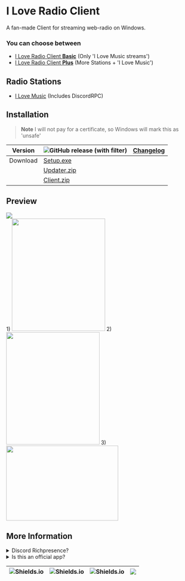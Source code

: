 
# I Love Radio Client

A fan-made Client for streaming web-radio on Windows.

### You can choose between
- [I Love Radio Client **Basic**](https://github.com/MauriceX24/I-Love-Radio-Client/tree/basic) (Only 'I Love Music streams')
- [I Love Radio Client **Plus**](https://github.com/MauriceX24/I-Love-Radio-Client/tree/release) (More Stations + 'I Love Music')


## Radio Stations

 - [I Love Music](https://ilovemusic.de) (Includes DiscordRPC)

## Installation

> **Note**
> I will not pay for a certificate, so Windows will mark this as 'unsafe'

|Version| ![GitHub release (with filter)](https://img.shields.io/github/v/release/MauriceX24/I-Love-Radio-Client?logo=windows10&label=version) | [Changelog](https://raw.githubusercontent.com/MauriceX24/I-Love-Radio-Client/resources/version-changelog "Click this holy link") |
|---|---| ---|
|Download|[Setup.exe](https://drive.proton.me/urls/V5GM0GF96W#7GbdRsnytIlp)|
| | [Updater.zip](https://drive.proton.me/urls/BZGSQMHQ6C#D0mrJ8K8QhoR) |
| | [Client.zip](https://github.com/MauriceX24/I-Love-Radio-Client/archive/refs/heads/basic.zip)|



    
## Preview

<p>
    <img src="https://i.imgur.com/hTEJCE8.png"> <br>
  1)
    <img src="https://i.imgur.com/kiWUTOq.png" width="250" height="300">
  2)
    <img src="https://i.imgur.com/D6fL1jl.gif" width="250" height="300">
  3)
    <img src="https://i.imgur.com/wQjXcg7.gif" width="300" height="200">
</p>

## More Information

<details>
<summary>Discord Richpresence?</summary>
Yep. This Client works with Discord. It shows Song, Artist, Channel and Listeners.
</details>

<details>
<summary>Is this an official app?</summary>
Noup. But I guess I am an official partner of their Discord.
</details>

| ![Shields.io](https://img.shields.io/github/v/release/MauriceX24/I-Love-Radio-Client?display_name=release&label=Latest%20Client%20Version&logo=Windows) | ![Shields.io](https://img.shields.io/github/last-commit/MauriceX24/I-Love-Radio-Client/release?label=Latest%20Update&logo=GitHub) | ![Shields.io](https://img.shields.io/github/repo-size/MauriceX24/I-Love-Radio-Client?label=Project%20Size&logo=GitHub) | ![](https://img.shields.io/github/downloads/MauriceX24/I-Love-Radio-Client/total?style=flat&logo=files&logoColor=white&label=Downloads&color=blue) |
| ----- | ----- | ----- | ----- |
